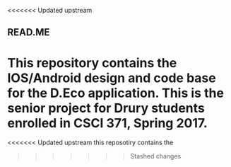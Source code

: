 <<<<<<< Updated upstream
## READ.ME
This repository contains the IOS/Android design and code base for the D.Eco application. This is the senior project for Drury students enrolled in CSCI 371, Spring 2017. 
=======
<<<<<<< Updated upstream
this reposotiry contains the 
>>>>>>> Stashed changes
